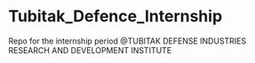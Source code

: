 # Tubitak_Defence_Internship
Repo for the internship period @TUBITAK DEFENSE INDUSTRIES RESEARCH AND DEVELOPMENT INSTITUTE 
